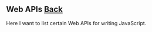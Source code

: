 ## Web APIs [Back](./../JavaScript.md)

Here I want to list certain Web APIs for writing JavaScript.

